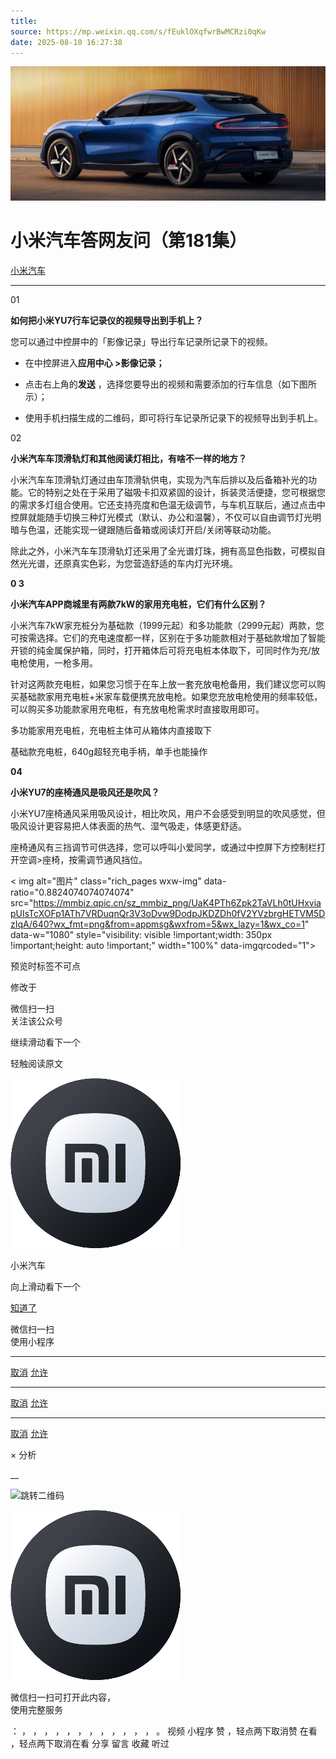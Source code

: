 ```yaml
---
title: 
source: https://mp.weixin.qq.com/s/fEuklOXqfwrBwMCRzi0qKw
date: 2025-08-10 16:27:38
---
```


![cover_image](images/img_9cbc8430.jpg)


#  小米汽车答网友问（第181集）


[ 小米汽车 ](<javascript:void\(0\);>)

______

01

**如何把小米YU7行车记录仪的视频导出到手机上？**

您可以通过中控屏中的「影像记录」导出行车记录所记录下的视频。

  * 在中控屏进入**应用中心 >影像记录；**

  * 点击右上角的**发送** ，选择您要导出的视频和需要添加的行车信息（如下图所示）；

  * 使用手机扫描生成的二维码，即可将行车记录所记录下的视频导出到手机上。

  

02

**小米汽车车顶滑轨灯和其他阅读灯相比，有啥不一样的地方？**

小米汽车车顶滑轨灯通过由车顶滑轨供电，实现为汽车后排以及后备箱补光的功能。它的特别之处在于采用了磁吸卡扣双紧固的设计，拆装灵活便捷，您可根据您的需求多灯组合使用。它还支持亮度和色温无级调节，与车机互联后，通过点击中控屏就能随手切换三种灯光模式（默认、办公和温馨），不仅可以自由调节灯光明暗与色温，还能实现一键跟随后备箱或阅读灯开启/关闭等联动功能。

除此之外，小米汽车车顶滑轨灯还采用了全光谱灯珠，拥有高显色指数，可模拟自然光光谱，还原真实色彩，为您营造舒适的车内灯光环境。

**0 3**

**小米汽车****APP****商城里有两款7kW的家用充电桩，它们有什么区别？**

小米汽车7kW家充桩分为基础款（1999元起）和多功能款（2999元起）两款，您可按需选择。它们的充电速度都一样，区别在于多功能款相对于基础款增加了智能开锁的纯金属保护箱，同时，打开箱体后可将充电桩本体取下，可同时作为充/放电枪使用，一枪多用。

针对这两款充电桩，如果您习惯于在车上放一套充放电枪备用，我们建议您可以购买基础款家用充电桩+米家车载便携充放电枪。如果您充放电枪使用的频率较低，可以购买多功能款家用充电桩，有充放电枪需求时直接取用即可。

多功能家用充电桩，充电桩主体可从箱体内直接取下

基础款充电桩，640g超轻充电手柄，单手也能操作

**04**

**小米YU7的座椅通风是吸风还是吹风？**

小米YU7座椅通风采用吸风设计，相比吹风，用户不会感受到明显的吹风感觉，但吸风设计更容易把人体表面的热气、湿气吸走，体感更舒适。

座椅通风有三挡调节可供选择，您可以呼叫小爱同学，或通过中控屏下方控制栏打开空调>座椅，按需调节通风挡位。

  

< img alt="图片" class="rich_pages wxw-img" data-ratio="0.8824074074074074" src="https://mmbiz.qpic.cn/sz_mmbiz_png/UaK4PTh6Zpk2TaVLh0tUHxviapUIsTcXOFp1ATh7VRDuqnQr3V3oDvw9DodpJKDZDh0fV2YVzbrgHETVM5DzIqA/640?wx_fmt=png&from=appmsg&wxfrom=5&wx_lazy=1&wx_co=1" data-w="1080" style="visibility: visible !important;width: 350px !important;height: auto !important;" width="100%" data-imgqrcoded="1">  
[](<>)

预览时标签不可点

修改于

微信扫一扫  
关注该公众号

继续滑动看下一个

轻触阅读原文

![img_97d833da.jpg](images/img_97d833da.jpg)

小米汽车 

向上滑动看下一个

[知道了](<javascript:;>)

微信扫一扫  
使用小程序

****

[取消](<javascript:void\(0\);>) [允许](<javascript:void\(0\);>)

****

[取消](<javascript:void\(0\);>) [允许](<javascript:void\(0\);>)

****

[取消](<javascript:void\(0\);>) [允许](<javascript:void\(0\);>)

× 分析

__

![跳转二维码]()

![作者头像](images/img_97d833da.jpg)

微信扫一扫可打开此内容，  
使用完整服务

： ， ， ， ， ， ， ， ， ， ， ， ， 。 视频 小程序 赞 ，轻点两下取消赞 在看 ，轻点两下取消在看 分享 留言 收藏 听过